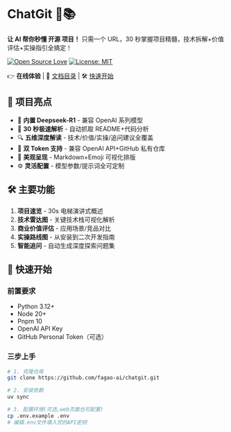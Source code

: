 # ChatGit 🤖📚

**让 AI 帮你秒懂 开源 项目！** 只需一个 URL，30 秒掌握项目精髓，技术拆解+价值评估+实操指引全搞定！

[![Open Source Love](https://badges.frapsoft.com/os/v1/open-source.svg?v=103)](https://github.com/yourusername/chatgit)
[![License: MIT](https://img.shields.io/badge/License-MIT-yellow.svg)](https://opensource.org/licenses/MIT)

👉 **在线体验** | 📘 [文档目录](#) | 🛠 [快速开始](#快速开始)

## 🌟 项目亮点

- 🤖 **内置 Deepseek-R1** - 兼容 OpenAI 系列模型
- 🚀 **30 秒极速解析** - 自动抓取 README+代码分析
- 🔍 **五维深度解读** - 技术/价值/实操/追问建议全覆盖
- 🔑 **双 Token 支持** - 兼容 OpenAI API+GitHub 私有仓库
- 🎨 **美观呈现** - Markdown+Emoji 可视化排版
- ⚙️ **灵活配置** - 模型参数/提示词全可定制

## 🛠️ 主要功能

1. **项目速览** - 30s 电梯演讲式概述
2. **技术雷达图** - 关键技术栈可视化解析
3. **商业价值评估** - 应用场景/竞品对比
4. **实操路线图** - 从安装到二次开发指南
5. **智能追问** - 自动生成深度探索问题集

## 🚀 快速开始

### 前置要求

- Python 3.12+
- Node 20+
- Pnpm 10
- OpenAI API Key
- GitHub Personal Token（可选）

### 三步上手

```bash
# 1. 克隆仓库
git clone https://github.com/fagao-ai/chatgit.git

# 2. 安装依赖
uv sync

# 3. 配置环境(可选,web页面也可配置)
cp .env.example .env
# 编辑.env文件填入您的API密钥
```
